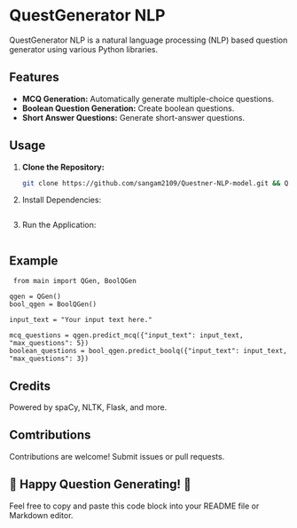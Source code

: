 # QuestGenerator NLP

QuestGenerator NLP is a natural language processing (NLP) based question generator using various Python libraries.

## Features

- **MCQ Generation:** Automatically generate multiple-choice questions.
- **Boolean Question Generation:** Create boolean questions.
- **Short Answer Questions:** Generate short-answer questions.

## Usage

1. **Clone the Repository:**
   ```bash
   git clone https://github.com/sangam2109/Questner-NLP-model.git && Questner-NLP-model

2. Install Dependencies:
    ```pip install -r requirements.txt
3. Run the Application:
    ```python app.py


## Example

```
 from main import QGen, BoolQGen

qgen = QGen()
bool_qgen = BoolQGen()

input_text = "Your input text here."

mcq_questions = qgen.predict_mcq({"input_text": input_text, "max_questions": 5})
boolean_questions = bool_qgen.predict_boolq({"input_text": input_text, "max_questions": 3})

```

## Credits

Powered by spaCy, NLTK, Flask, and more.


## Comtributions 
Contributions are welcome! Submit issues or pull requests.




## 🚀 Happy Question Generating! 🚀


Feel free to copy and paste this code block into your README file or Markdown editor.
